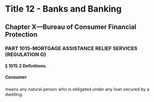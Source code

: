 
# Title 12 - Banks and Banking
## Chapter X—Bureau of Consumer Financial Protection
### PART 1015-MORTGAGE ASSISTANCE RELIEF SERVICES (REGULATION O)
#### § 1015.2 Definitions.
##### Consumer

means any natural person who is obligated under any loan secured by a dwelling.
